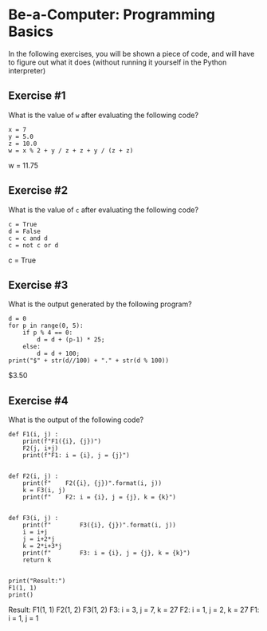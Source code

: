 # Be-a-Computer: Programming Basics

In the following exercises, you will be shown a piece of code, and will have to figure out what it does (without running it yourself in the Python interpreter)

## Exercise #1

What is the value of `w` after evaluating the following code?

    x = 7
    y = 5.0
    z = 10.0
    w = x % 2 + y / z + z + y / (z + z)

w = 11.75
## Exercise #2

What is the value of `c` after evaluating the following code?

    c = True
    d = False
    c = c and d
    c = not c or d

c = True
## Exercise #3

What is the output generated by the following program?

    d = 0
    for p in range(0, 5):
        if p % 4 == 0:
            d = d + (p-1) * 25;
        else:
            d = d + 100;
    print("$" + str(d//100) + "." + str(d % 100))

$3.50
## Exercise #4

What is the output of the following code?

    def F1(i, j) :
        print(f"F1({i}, {j})")
        F2(j, i+j)
        print(f"F1: i = {i}, j = {j}")
        

    def F2(i, j) :
        print(f"    F2({i}, {j})".format(i, j))
        k = F3(i, j)
        print(f"    F2: i = {i}, j = {j}, k = {k}")
        

    def F3(i, j) :
        print(f"        F3({i}, {j})".format(i, j))
        i = i+j
        j = i+2*j
        k = 2*i+3*j
        print(f"        F3: i = {i}, j = {j}, k = {k}")
        return k
        

    print("Result:")
    F1(1, 1)
    print()

Result:
F1(1, 1)
    F2(1, 2)
        F3(1, 2)
        F3: i = 3, j = 7, k = 27
    F2: i = 1, j = 2, k = 27
F1: i = 1, j = 1

